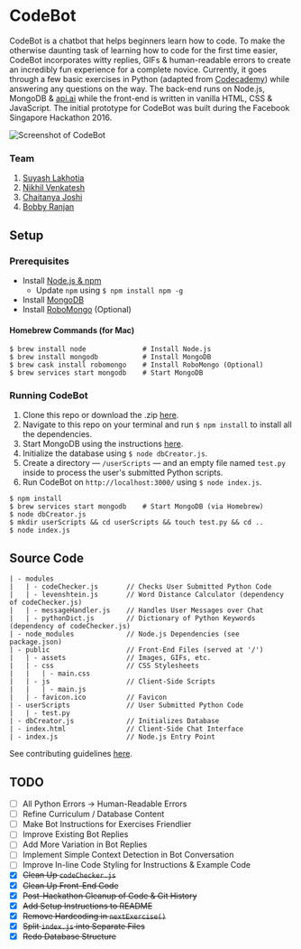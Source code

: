 # CodeBot

CodeBot is a chatbot that helps beginners learn how to code. To make the otherwise daunting task of learning how to code for the first time easier, CodeBot incorporates witty replies, GIFs &amp; human-readable errors to create an incredibly fun experience for a complete novice. Currently, it goes through a few basic exercises in Python (adapted from [Codecademy](https://www.codecademy.com/learn/python)) while answering any questions on the way. The back-end runs on Node.js, MongoDB & [api.ai](https://api.ai) while the front-end is written in vanilla HTML, CSS & JavaScript. The initial prototype for CodeBot was built during the Facebook Singapore Hackathon 2016.

![Screenshot of CodeBot](z-Screenshots/1.png)

### Team

1. [Suyash Lakhotia](https://github.com/SuyashLakhotia)
2. [Nikhil Venkatesh](https://github.com/nikv96)
3. [Chaitanya Joshi](https://github.com/chaitjo)
4. [Bobby Ranjan](https://github.com/bbbranjan)

## Setup

### Prerequisites

- Install [Node.js & npm](https://nodejs.org/en/download/)
	- Update `npm` using `$ npm install npm -g`
- Install [MongoDB](https://docs.mongodb.com/master/installation/)
- Install [RoboMongo](https://robomongo.org/download) (Optional)

#### Homebrew Commands (for Mac)

```
$ brew install node              # Install Node.js
$ brew install mongodb           # Install MongoDB
$ brew cask install robomongo    # Install RoboMongo (Optional)
$ brew services start mongodb    # Start MongoDB
```

### Running CodeBot

1. Clone this repo or download the .zip [here](https://github.com/SuyashLakhotia/CodeBot/archive/master.zip).
2. Navigate to this repo on your terminal and run `$ npm install` to install all the dependencies.
3. Start MongoDB using the instructions [here](https://docs.mongodb.com/manual/installation/).
4. Initialize the database using `$ node dbCreator.js`.
5. Create a directory &mdash; `/userScripts` &mdash; and an empty file named `test.py` inside to process the user's submitted Python scripts.
6. Run CodeBot on `http://localhost:3000/` using `$ node index.js`.

```
$ npm install
$ brew services start mongodb    # Start MongoDB (via Homebrew)
$ node dbCreator.js
$ mkdir userScripts && cd userScripts && touch test.py && cd ..
$ node index.js
```

## Source Code
```
| - modules
|   | - codeChecker.js       // Checks User Submitted Python Code
|   | - levenshtein.js       // Word Distance Calculator (dependency of codeChecker.js)
|   | - messageHandler.js    // Handles User Messages over Chat
|   | - pythonDict.js        // Dictionary of Python Keywords (dependency of codeChecker.js)
| - node_modules             // Node.js Dependencies (see package.json)
| - public                   // Front-End Files (served at '/')
|   | - assets               // Images, GIFs, etc.
|   | - css                  // CSS Stylesheets
|   |   | - main.css
|   | - js                   // Client-Side Scripts
|   |   | - main.js
|   | - favicon.ico          // Favicon
| - userScripts              // User Submitted Python Code
|   | - test.py
| - dbCreator.js             // Initializes Database
| - index.html               // Client-Side Chat Interface
| - index.js                 // Node.js Entry Point
```

See contributing guidelines [here](CONTRIBUTING.md).

## TODO

- [ ] All Python Errors → Human-Readable Errors
- [ ] Refine Curriculum / Database Content
- [ ] Make Bot Instructions for Exercises Friendlier
- [ ] Improve Existing Bot Replies
- [ ] Add More Variation in Bot Replies
- [ ] Implement Simple Context Detection in Bot Conversation
- [ ] Improve In-line Code Styling for Instructions & Example Code
- [x] ~~Clean Up `codeChecker.js`~~
- [x] ~~Clean Up Front-End Code~~
- [x] ~~Post-Hackathon Cleanup of Code & Git History~~
- [x] ~~Add Setup Instructions to README~~
- [x] ~~Remove Hardcoding in `nextExercise()`~~
- [x] ~~Split `index.js` into Separate Files~~
- [x] ~~Redo Database Structure~~
